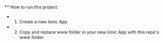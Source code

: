 ** How to run this project:
- 1. Create a new Ionic App
- 2. Copy and replace www folder in your new Ionic App with this repo's www folder.